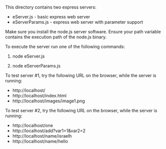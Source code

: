 This directory contains two express servers:
* eServer.js - basic express web server
* eServerParams.js - express web server with parameter support

Make sure you install the node.js server software.  Ensure your path variable contains the execution path of the node.js binary.

To execute the server run one of the following commands:

1. node eServer.js

2. node eServerParams.js

To test server #1, try the following URL on the browser, while the server is running:
* http://localhost/
* http://localhost/index.html
* http://localhost/images/image1.png

To test server #2, try the following URL on the browser, while the server is running:
* http://localhost/one
* http://localhost/add?var1=1&var2=2
* http://localhost/name/israelh
* http://localhost/name/hello
